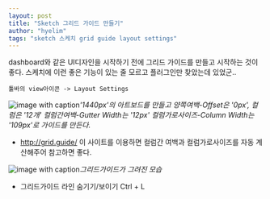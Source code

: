 ```yaml
---
layout: post
title: "Sketch 그리드 가이드 만들기"
author: "hyelim"
tags: "sketch 스케치 grid guide layout settings" 
---
```


dashboard와 같은 UI디자인을 시작하기 전에 그리드 가이드를 만들고 시작하는 것이 좋다.
스케치에 이런 좋은 기능이 있는 줄 모르고 플러그인만 찾았는데 있었군.. <br>

`툴바의 view아이콘 -> Layout Settings` 

![image with caption](https://user-images.githubusercontent.com/34228953/34808914-1257d38a-f6d5-11e7-8700-4d7982efad42.png "Image with caption")_'1440px'의 아트보드를 만들고 양쪽여백-Offset은 '0px', 컬럼은 '12개' 컬럼간여백-Gutter Width는 '12px' 컬럼가로사이즈-Column Width는 '109px'로 가이드를 만든다._<br>

* http://grid.guide/ 이 사이트를 이용하면 컬럼간 여백과 컬럼가로사이즈를 자동 계산해주어 참고하면 좋다. <br>

![image with caption](https://user-images.githubusercontent.com/34228953/34809132-660aa4d4-f6d6-11e7-9fae-02c2ec21361d.png "Image with caption")_그리드가이드가 그려진 모습_

* 그리드가이드 라인 숨기기/보이기 Ctrl + L 

